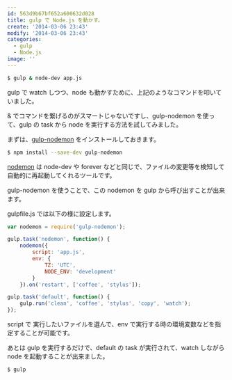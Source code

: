 ```yaml
---
id: 563d9b67bf652a600632d028
title: gulp で Node.js を動かす。
create: '2014-03-06 23:43'
modify: '2014-03-06 23:43'
categories:
  - gulp
  - Node.js
image: ''
---
```


```bash
$ gulp & node-dev app.js
```

gulp で watch しつつ、node も動かすために、上記のようなコマンドを叩いていました。

& でコマンドを繋げるのがスマートじゃないですし、gulp-nodemon を使って、gulp の task から node を実行する方法を試してみました。

まずは、[gulp-nodemon](https://github.com/JacksonGariety/gulp-nodemon) をインストールしておきます。

```bash
$ npm install --save-dev gulp-nodemon
```

[nodemon](http://nodemon.io/) は node-dev や forever などと同じで、ファイルの変更等を検知して自動的に再起動してくれるツールです。

gulp-nodemon を使うことで、この nodemon を gulp から呼び出すことが出来ます。

<!-- more -->

gulpfile.js では以下の様に設定します。

```js
var nodemon = require('gulp-nodemon');

gulp.task('nodemon', function() {
	nodemon({
		script: 'app.js',
		env: {
			TZ: 'UTC',
			NODE_ENV: 'development'
		}
	}).on('restart', ['coffee', 'stylus']);

gulp.task('default', function() {
	gulp.run('clean', 'coffee', 'stylus', 'copy', 'watch');
});
```

script で 実行したいファイルを選んで、env で実行する時の環境変数などを指定することが可能です。

あとは gulp を実行するだけで、default の task が実行されて、watch しながら node を起動することが出来ました。

```bash
$ gulp
```
